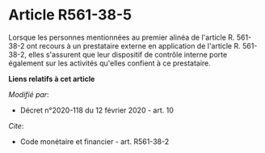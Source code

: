 # Article R561-38-5

Lorsque les personnes mentionnées au premier alinéa de l'article R. 561-38-2 ont recours à un prestataire externe en
application de l'article R. 561-38-2, elles s'assurent que leur dispositif de contrôle interne porte également sur les
activités qu'elles confient à ce prestataire.

**Liens relatifs à cet article**

_Modifié par_:

  - Décret n°2020-118 du 12 février 2020 - art. 10

_Cite_:

  - Code monétaire et financier - art. R561-38-2
